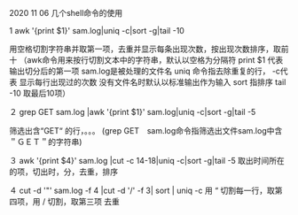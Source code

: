 2020 11 06
几个shell命令的使用

1 
awk '{print $1}' sam.log|uniq -c|sort -g|tail -10

用空格切割字符串并取第一项，去重并显示每条出现次数，按出现次数排序，取前十
（awk命令用来按行切割文本中的字符串，默认以空格为分隔符  print $1 代表输出切分后的第一项 sam.log是被处理的文件名
  uniq  命令指去除重复的行， -c代表 显示每行出现过的次数  没有文件名时默认以标准输出作为输入
   sort 指排序
   tail  -10 取最后10项）

２ 
 grep GET sam.log |awk '{print $1}' sam.log|uniq -c|sort -g|tail -5

 
筛选出含“GET“ 的行，。。。
(grep GET　sam.log命令指筛选出文件sam.log中含＂ＧＥＴ＂的字符串)

３
awk '{print $4}' sam.log |cut -c 14-18|uniq -c|sort -g|tail -5
取出时间所在的项，切出时，分，去重，排序

４
cut -d '"' sam.log -f 4 |cut -d '/' -f 3| sort | uniq -c
用 “ 切割每一行，取第四项，用 / 切割，取第三项 去重

